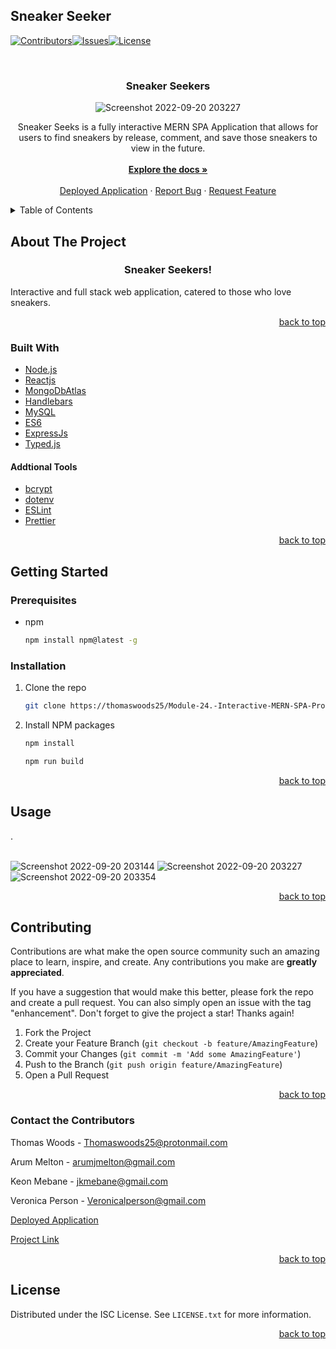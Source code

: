 ## Sneaker Seeker
[![Contributors][contributors-shield]][contributors-url][![Issues][issues-shield]][issues-url][![License][license-shield]](./LICENSE.txt)



<br />
<div align="center">
  <a href="https://sneaker-seekers.netlify.app/">
   
  </a>

<h3 align="center">Sneaker Seekers</h3>

![Screenshot 2022-09-20 203227](https://user-images.githubusercontent.com/103224098/191849870-a1032b67-8516-4ce7-9ed9-89c45e677a57.png)

  <p align="center">
    Sneaker Seeks is a fully interactive MERN SPA Application that allows for users to find sneakers by release, comment, and save those sneakers to view in the future.
    <br />
    <br />
    <a href="https://github.com/thomaswoods25/Module-24.-Interactive-MERN-SPA-Project/"><strong>Explore the docs »</strong></a>
    <br />
    <br />
    <a href="https://sneaker-seekers.netlify.app/">Deployed Application</a>
    ·
    <a href="https://github.com/thomaswoods25/Module-24.-Interactive-MERN-SPA-Project/issues">Report Bug</a>
    ·
    <a href="https://github.com/thomaswoods25/Module-24.-Interactive-MERN-SPA-Project/">Request Feature</a>
  </p>
</div>



<!-- TABLE OF CONTENTS -->
<details>
  <summary>Table of Contents</summary>
  <ol>
    <li>
      <a href="#about-the-project">About The Project</a>
      <ul>
        <li><a href="#built-with">Built With</a></li>
      </ul>
    </li>
    <li>
      <a href="#getting-started">Getting Started</a>
      <ul>
        <li><a href="#prerequisites">Prerequisites</a></li>
        <li><a href="#installation">Installation</a></li>
      </ul>
    </li>
    <li><a href="#usage">Usage</a></li>
    <li><a href="#contributing">Contributing</a></li>
    <li><a href="#contact-the-contributors">Contact</a></li>
    <li><a href="#license">License</a></li>
  </ol>
</details>


## About The Project
<h3 align="center">Sneaker Seekers!</h3>



Interactive and full stack web application, catered to those who love sneakers. 
<br/>




<p align="right"><a href="#top">back to top</a></p>



### Built With

* [Node.js](https://nodejs.org/en/)
* [Reactjs](https://reactjs.org/)
* [MongoDbAtlas](https://www.mongodb.com/)
* [Handlebars](https://handlebarsjs.com/)
* [MySQL](https://www.mysql.com/)
* [ES6](https://pixijs.com/)
* [ExpressJs](https://expressjs.com/)
* [Typed.js](https://mattboldt.github.io/typed.js/)

#### Addtional Tools

* [bcrypt](https://eslint.org/)
* [dotenv](https://eslint.org/)
* [ESLint](https://eslint.org/)
* [Prettier](https://eslint.org/)







<p align="right"><a href="#top">back to top</a></p>




## Getting Started

### Prerequisites

* npm
  ```sh
  npm install npm@latest -g
  ```

### Installation

1. Clone the repo
   ```sh
   git clone https://thomaswoods25/Module-24.-Interactive-MERN-SPA-Project/
   ```
2. Install NPM packages
   ```sh
   npm install
   ```
    ```sh
   npm run build
   ```

<p align="right"><a href="#top">back to top</a></p>


## Usage


.
<br/>
<br/>

![Screenshot 2022-09-20 203144](https://user-images.githubusercontent.com/103224098/191667524-a3f59ae1-9d1b-4fd7-9b89-11160d02b668.png)
![Screenshot 2022-09-20 203227](https://user-images.githubusercontent.com/103224098/191667529-4963138a-e63f-4ef8-9303-0d0428881ce0.png)
![Screenshot 2022-09-20 203354](https://user-images.githubusercontent.com/103224098/191667532-9289e76f-2c33-4a7f-9d4e-dd43a9fd7e2b.png)




<p align="right"><a href="#top">back to top</a></p>



## Contributing

Contributions are what make the open source community such an amazing place to learn, inspire, and create. Any contributions you make are **greatly appreciated**.

If you have a suggestion that would make this better, please fork the repo and create a pull request. You can also simply open an issue with the tag "enhancement".
Don't forget to give the project a star! Thanks again!

1. Fork the Project
2. Create your Feature Branch (`git checkout -b feature/AmazingFeature`)
3. Commit your Changes (`git commit -m 'Add some AmazingFeature'`)
4. Push to the Branch (`git push origin feature/AmazingFeature`)
5. Open a Pull Request

<p align="right"><a href="#top">back to top</a></p>

<!-- CONTACT -->
### Contact the Contributors

Thomas Woods - Thomaswoods25@protonmail.com

Arum Melton - arumjmelton@gmail.com

Keon Mebane - jkmebane@gmail.com

Veronica Person - Veronicalperson@gmail.com

[Deployed Application](https://sneaker-seekers.netlify.app/)

[Project Link](https://github.com/thomaswoods25/Module-24.-Interactive-MERN-SPA-Project/`)

<p align="right"><a href="#top">back to top</a></p>

<!-- LICENSE -->
## License

Distributed under the ISC License. See `LICENSE.txt` for more information.

<p align="right"><a href="#top">back to top</a></p>


<!-- MARKDOWN LINKS & IMAGES -->
[contributors-shield]: https://img.shields.io/badge/SneakerSeekers%20Contributors-brightgreen
[contributors-url]: https://github.com/thomaswoods25/Module-24.-Interactive-MERN-SPA-Project/graphs/contributors
[issues-shield]: https://img.shields.io/badge/SneakerSeekers%20Issues-red
[issues-url]: https://github.com/thomaswoods25/Module-24.-Interactive-MERN-SPA-Project/issues
[license-shield]: https://img.shields.io/badge/license-ISC-green
 
